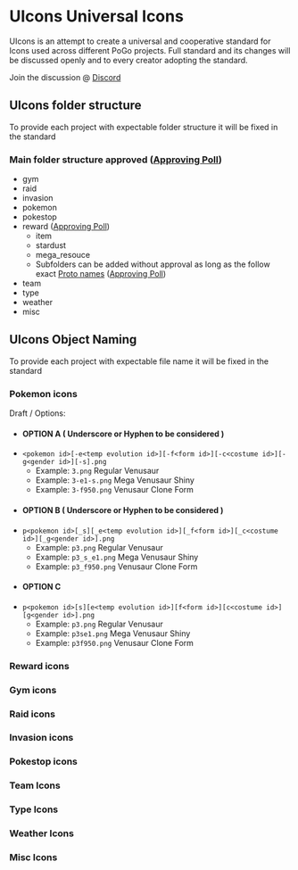 # UIcons Universal Icons

UIcons is an attempt to create a universal and cooperative standard for Icons used across different PoGo projects. Full standard and its changes will be discussed openly and to every creator adopting the standard.

Join the discussion @ [Discord](https://discord.gg/cG8JwrJB6Z)

## UIcons folder structure

To provide each project with expectable folder structure it will be fixed in the standard 

### Main folder structure approved ([Approving Poll](https://discord.com/channels/795728654566817812/795778114139586590/796050026689855538))

- gym
- raid
- invasion
- pokemon
- pokestop
- reward  ([Approving Poll](https://discord.com/channels/795728654566817812/795778114139586590/796468427228315648))
  - item
  - stardust
  - mega_resouce
  - Subfolders can be added without approval as long as the follow exact [Proto names](https://github.com/Furtif/POGOProtos/blob/old_master/src/POGOProtos/Data/Quests/QuestReward.proto#L39) ([Approving Poll](https://discord.com/channels/795728654566817812/797833971332415529/797834489861767178))
- team
- type
- weather
- misc

## UIcons Object Naming

To provide each project with expectable file name it will be fixed in the standard 

### Pokemon icons
Draft / Options:
  - #### OPTION A ( Underscore or Hyphen to be considered )
  - `<pokemon id>[-e<temp evolution id>][-f<form id>][-c<costume id>][-g<gender id>][-s].png`
    - Example: `3.png` Regular Venusaur
    - Example: `3-e1-s.png` Mega Venusaur Shiny
    - Example: `3-f950.png` Venusaur Clone Form
  - #### OPTION B ( Underscore or Hyphen to be considered )
  - `p<pokemon id>[_s][_e<temp evolution id>][_f<form id>][_c<costume id>][_g<gender id>].png`
    - Example: `p3.png` Regular Venusaur
    - Example: `p3_s_e1.png` Mega Venusaur Shiny
    - Example: `p3_f950.png` Venusaur Clone Form
  - #### OPTION C
  - `p<pokemon id>[s][e<temp evolution id>][f<form id>][c<costume id>][g<gender id>].png`
    - Example: `p3.png` Regular Venusaur
    - Example: `p3se1.png` Mega Venusaur Shiny
    - Example: `p3f950.png` Venusaur Clone Form

### Reward icons

### Gym icons

### Raid icons

### Invasion icons

### Pokestop icons

### Team Icons

### Type Icons

### Weather Icons

### Misc Icons
